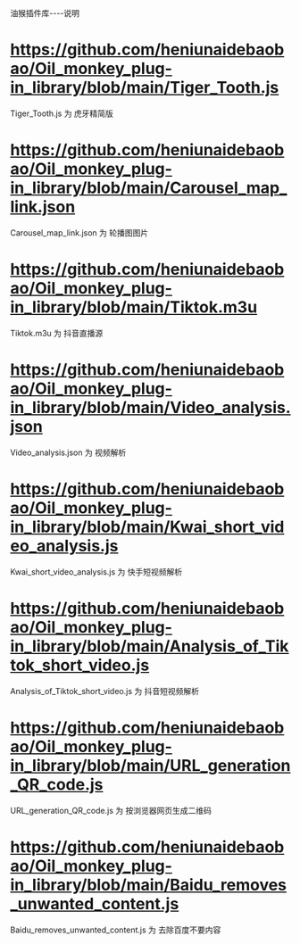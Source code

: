 油猴插件库----说明

# https://github.com/heniunaidebaobao/Oil_monkey_plug-in_library/blob/main/Tiger_Tooth.js
Tiger_Tooth.js    为    虎牙精简版

# https://github.com/heniunaidebaobao/Oil_monkey_plug-in_library/blob/main/Carousel_map_link.json
Carousel_map_link.json    为    轮播图图片

# https://github.com/heniunaidebaobao/Oil_monkey_plug-in_library/blob/main/Tiktok.m3u
Tiktok.m3u    为    抖音直播源

# https://github.com/heniunaidebaobao/Oil_monkey_plug-in_library/blob/main/Video_analysis.json
Video_analysis.json    为    视频解析

# https://github.com/heniunaidebaobao/Oil_monkey_plug-in_library/blob/main/Kwai_short_video_analysis.js
Kwai_short_video_analysis.js    为    快手短视频解析

# https://github.com/heniunaidebaobao/Oil_monkey_plug-in_library/blob/main/Analysis_of_Tiktok_short_video.js
Analysis_of_Tiktok_short_video.js    为    抖音短视频解析

# https://github.com/heniunaidebaobao/Oil_monkey_plug-in_library/blob/main/URL_generation_QR_code.js
URL_generation_QR_code.js    为    按浏览器网页生成二维码

# https://github.com/heniunaidebaobao/Oil_monkey_plug-in_library/blob/main/Baidu_removes_unwanted_content.js
Baidu_removes_unwanted_content.js    为    去除百度不要内容
